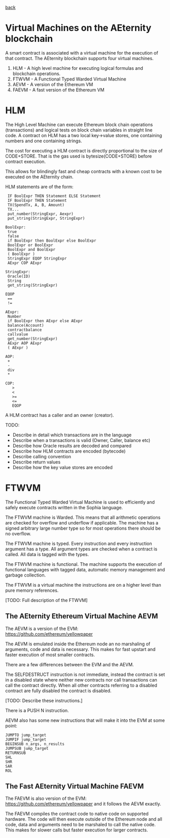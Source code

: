 [back](./contracts.md)
# Virtual Machines on the AEternity blockchain

A smart contract is associated with a virtual machine for the execution of that
contract. The AEternity blockchain supports four virtual machines.

1. HLM - A high level machine for executing logical formulas and blockchain operations.
2. FTWVM - A Functional Typed Warded Virtual Machine
3. AEVM - A version of the Ethereum VM
3. FAEVM - A fast version of the Ethereum VM

# HLM

The High Level Machine can execute Ethereum block chain operations (transactions) and logical tests on
block chain variables in straight line code. A contract on HLM has a two local key->value stores,
one containing numbers and one containing strings.

The cost for executing a HLM contract is directly proportional to the size of CODE+STORE.
That is the gas used is bytesize(CODE+STORE) before contract execution.

This allows for blindingly fast and cheap contracts with a known cost to be executed on the AEternity chain.

HLM statements are of the form:
```
 IF BoolExpr THEN Statement ELSE Statement
 IF BoolExpr THEN Statement 
 TX(SpendTx, A, B, Amount)
 TX...
 put_number(StringExpr, Aexpr)
 put_string(StringExpr, StringExpr)

BoolExpr:
 true
 false
 if BoolExpr then BoolExpr else BoolExpr
 BoolExpr or BoolExpr
 BoolExpr and BoolExpr
 ( BoolExpr )
 StringExpr EQOP StringExpr
 AExpr COP AExpr

StringExpr:
 Oracle(ID)
 String
 get_string(StringExpr)

EQOP
 ==
 !=

AExpr:
 Number
 if BoolExpr then AExpr else AExpr
 balance(Account)
 contractbalance
 callvalue
 get_number(StringExpr)
 AExpr AOP AExpr
 ( AExpr )

AOP:
 +
 -
 div
 *

COP:
   >
   <
   >=
   <=
   EQOP
```

A HLM contract has a caller and an owner (creator).

TODO:
 * Describe in detail which transactions are in the language
 * Describe when a transactions is valid (Owner, Caller, balance etc)
 * Describe how Oracle results are decoded and compared
 * Describe how HLM contracts are encoded (bytecode)
 * Describe calling convention
 * Describe return values
 * Describe how the key value stores are encoded

# FTWVM

The Functional Typed Warded Virtual Machine is used to efficiently and safely execute contracts written in the Sophia language.

The FTWVM machine is Warded. This means that all arithmetic operations are checked for overflow and underflow if applicable.
The machine has a signed arbitrary large number type so for most operations there should be no overflow.

The FTWVM machine is typed. Every instruction and every instruction argument has a type. All argument types are checked when
a contract is called. All data is tagged with the types.

The FTWVM machine is functional. The machine supports the execution of functional languages with tagged data,
automatic memory management and garbage collection.

The FTWVM is a virtual machine the instructions are on a higher level than pure memory references.

[TODO: Full description of the FTWVM]


## The AEternity Ethereum Virtual Machine AEVM

The AEVM is a version of the EVM: https://github.com/ethereum/yellowpaper

The AEVM is emulated inside the Ethereum node an no marshaling of arguments, code and data is necessary.
This makes for fast upstart and faster execution of most smaller contracts.

There are a few differences between the EVM and the AEVM.

The SELFDESTRUCT instruction is not immediate, instead the contract is set in a disabled state where neither
new contracts nor call transactions can call the contract directly. When all other contracts referring to
a disabled contract are fully disabled the contract is disabled.

[TODO: Describe these instructions.]

There is a PUSH N instruction.

AEVM also has some new instructions that will make it into the EVM at some point:

```
JUMPTO jump_target
JUMPIF jump_target
BEGINSUB n_args, n_results
JUMPSUB jump_target
RETURNSUB
SHL
SHR
SAR
ROL
```


## The Fast AEternity Virtual Machine FAEVM

The FAEVM is also version of the EVM: https://github.com/ethereum/yellowpaper and it follows the AEVM exactly.

The FAEVM compiles the contract code to native code on supported hardware. The code will then execute outside
of the Ethereum node and all code, data and arguments need to be marshaled to call the native code. This makes
for slower calls but faster execution for larger contracts.


